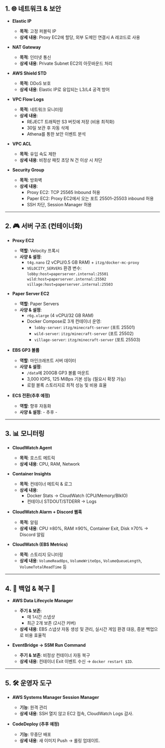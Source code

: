 ## 1. 🌐 **네트워크 & 보안**

- **Elastic IP**
  - **목적**: 고정 퍼블릭 IP
  - **상세 내용**: Proxy EC2에 할당, 외부 도메인 연결시 A 레코드로 사용

- **NAT Gateway**
  - **목적**: 인터넷 통신
  - **상세 내용**: Private Subnet EC2의 아웃바운드 처리

- **AWS Shield STD**
  - **목적**: DDoS 보호
  - **상세 내용**: Elastic IP로 유입되는 L3/L4 공격 방어

- **VPC Flow Logs**
  - **목적**: 네트워크 모니터링
  - **상세 내용**:
    - REJECT 트래픽만 S3 버킷에 저장 (비용 최적화)
    - 30일 보관 후 자동 삭제
    - Athena를 통한 보안 이벤트 분석

- **VPC ACL**
  - **목적**: 유입 속도 제한
  - **상세 내용**: 비정상 패킷 초당 N 건 이상 시 차단

- **Security Group**
  - **목적**: 방화벽
  - **상세 내용**:
    - Proxy EC2: TCP 25565 Inbound 허용
    - Paper EC2: Proxy EC2에서 오는 포트 25501–25503 inbound 허용
    - SSH 차단, Session Manager 허용

---

## 2. 🎮 **서버 구조 (컨테이너화)**

- **Proxy EC2**
  - **역할**: Velocity 프록시
  - **사양 & 설정**:
    - `t4g.nano` (2 vCPU/0.5 GB RAM) + `itzg/docker-mc-proxy`
    - `VELOCITY_SERVERS` 환경 변수:
      `lobby:host=paperserver.internal:25501`
      `wild:host=paperserver.internal:25502`
      `village:host=paperserver.internal:25503`

- **Paper Server EC2**
  - **역할**: Paper Servers
  - **사양 & 설정**:
    - `r6g.xlarge` (4 vCPU/32 GB RAM)
    - Docker Compose로 3개 컨테이너 운영:
      - `lobby-server`: `itzg/minecraft-server` (포트 25501)
      - `wild-server`: `itzg/minecraft-server` (포트 25502)
      - `village-server`: `itzg/minecraft-server` (포트 25503)

- **EBS GP3 볼륨**
  - **역할**: 마인크래프트 서버 데이터
  - **사양 & 설정**:
    - `/data`에 200GB GP3 볼륨 마운트
    - 3,000 IOPS, 125 MiBps 기본 성능 (필요시 확장 가능)
    - 로컬 블록 스토리지로 최적 성능 및 비용 효율

- **ECS 전환(추후 예정)**
  - **역할**: 향후 자동화
  - **사양 & 설정**: - 추후 -

---

## 3. 📊 **모니터링**

- **CloudWatch Agent**
  - **목적**: 호스트 메트릭
  - **상세 내용**: CPU, RAM, Network

- **Container Insights**
  - **목적**: 컨테이너 메트릭 & 로그
  - **상세 내용**:
    - Docker Stats → CloudWatch (CPU/Memory/BlkIO)
    - 컨테이너 STDOUT/STDERR → Logs

- **CloudWatch Alarm + Discord 웹훅**
  - **목적**: 알림
  - **상세 내용**: CPU ≥80%, RAM ≥90%, Container Exit, Disk ≥70% → Discord 알림

- **CloudWatch (EBS Metrics)**
  - **목적**: 스토리지 모니터링
  - **상세 내용**: `VolumeReadOps`, `VolumeWriteOps`, `VolumeQueueLength`, `VolumeTotalReadTime` 등

---

## 4. 💾 **백업 & 복구** 🔄

- **AWS Data Lifecycle Manager**
  - **주기 & 보존**:
    - 매 1시간 스냅샷
    - 최근 2개 보존 (2시간 커버)
  - **상세 내용**: EBS 스냅샷 자동 생성 및 관리, 실시간 게임 환경 대응, 증분 백업으로 비용 효율적

- **EventBridge → SSM Run Command**
  - **주기 & 보존**: 비정상 컨테이너 자동 복구
  - **상세 내용**: 컨테이너 Exit 이벤트 수신 → `docker restart $ID`.

---

## 5. 🛠️ **운영자 도구**

- **AWS Systems Manager Session Manager**
  - **기능**: 원격 관리
  - **상세 내용**: SSH 열지 않고 EC2 접속, CloudWatch Logs 감사.

- **CodeDeploy (추후 예정)**
  - **기능**: 무중단 배포
  - **상세 내용**: 새 이미지 Push → 롤링 업데이트.
